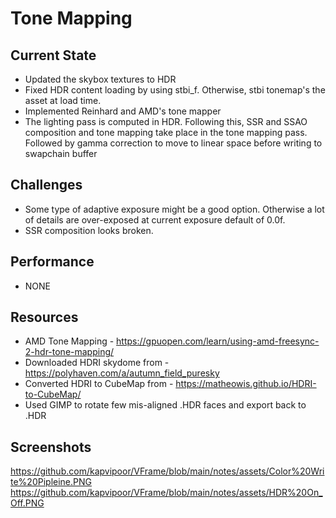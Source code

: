 # Tone Mapping
## Current State
* Updated the skybox textures to HDR
* Fixed HDR content loading by using stbi_f. Otherwise, stbi tonemap's the asset at load time.
* Implemented Reinhard and AMD's tone mapper
* The lighting pass is computed in HDR. Following this, SSR and SSAO composition and tone mapping take place in the tone mapping pass. Followed by gamma correction to move to linear space before writing to swapchain buffer

## Challenges
* Some type of adaptive exposure might be a good option. Otherwise a lot of details are over-exposed at current exposure default of 0.0f.
* SSR composition looks broken.

## Performance 
* NONE

## Resources
* AMD Tone Mapping - https://gpuopen.com/learn/using-amd-freesync-2-hdr-tone-mapping/
* Downloaded HDRI skydome from - https://polyhaven.com/a/autumn_field_puresky
* Converted HDRI to CubeMap from - https://matheowis.github.io/HDRI-to-CubeMap/
* Used GIMP to rotate few mis-aligned .HDR faces and export back to .HDR
  
## Screenshots
https://github.com/kapvipoor/VFrame/blob/main/notes/assets/Color%20Write%20Pipleine.PNG
https://github.com/kapvipoor/VFrame/blob/main/notes/assets/HDR%20On_Off.PNG


